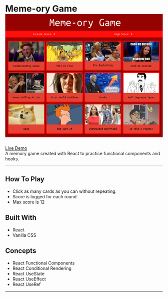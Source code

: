 Meme-ory Game
[![Meme-ory Game](/memeory.png)](https://abstractdev.github.io/meme-ory-game/)
============

[Live Demo](https://abstractdev.github.io/meme-ory-game/)</br>
A memory game created with React to practice functional components and hooks.

---

## How To Play
- Click as many cards as you can without repeating.
- Score is logged for each round
- Max score is 12
## Built With
- React
- Vanilla CSS
## Concepts
- React Functional Components
- React Conditional Rendering
- React UseState
- React UseEffect
- React UseRef

---
